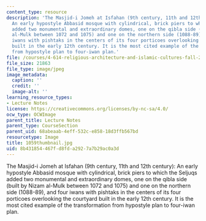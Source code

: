 ```yaml
---
content_type: resource
description: 'The Masjid-i Jomeh at Isfahan (9th century, 11th and 12th century):
  An early hypostyle Abbasid mosque with cylindrical, brick piers to which the Seljuqs
  added two monumental and extraordinary domes, one on the qibla side (built by Nizam
  al-Mulk between 1072 and 1075) and one on the northern side (1088-89), and four
  iwans with pishtaks in the centers of its four porticoes overlooking the courtyard
  built in the early 12th century. It is the most cited example of the transformation
  from hypostyle plan to four-iwan plan.'
file: /courses/4-614-religious-architecture-and-islamic-cultures-fall-2002/8b431854467fd8fda2927a7b29ac0a3d_1059thumbnail.jpg
file_size: 21863
file_type: image/jpeg
image_metadata:
  caption: ''
  credit: ''
  image-alt: ''
learning_resource_types:
- Lecture Notes
license: https://creativecommons.org/licenses/by-nc-sa/4.0/
ocw_type: OCWImage
parent_title: Lecture Notes
parent_type: CourseSection
parent_uid: 68abeaab-4eff-532c-e858-18d3ffb567bd
resourcetype: Image
title: 1059thumbnail.jpg
uid: 8b431854-467f-d8fd-a292-7a7b29ac0a3d
---
```

The Masjid-i Jomeh at Isfahan (9th century, 11th and 12th century): An early hypostyle Abbasid mosque with cylindrical, brick piers to which the Seljuqs added two monumental and extraordinary domes, one on the qibla side (built by Nizam al-Mulk between 1072 and 1075) and one on the northern side (1088-89), and four iwans with pishtaks in the centers of its four porticoes overlooking the courtyard built in the early 12th century. It is the most cited example of the transformation from hypostyle plan to four-iwan plan.